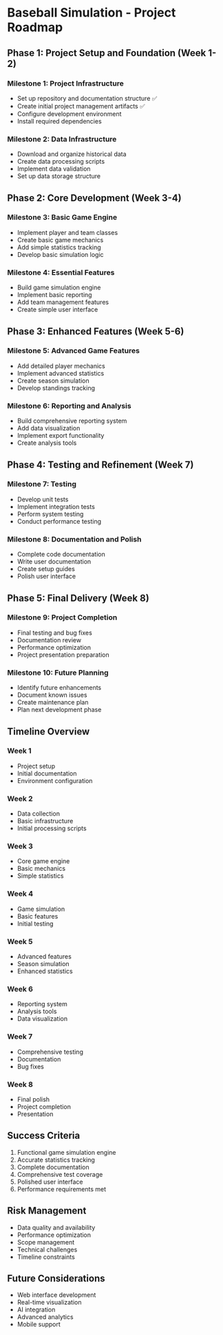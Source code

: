 # Baseball Simulation - Project Roadmap

## Phase 1: Project Setup and Foundation (Week 1-2)

### Milestone 1: Project Infrastructure
- Set up repository and documentation structure ✅
- Create initial project management artifacts ✅
- Configure development environment
- Install required dependencies

### Milestone 2: Data Infrastructure
- Download and organize historical data
- Create data processing scripts
- Implement data validation
- Set up data storage structure

## Phase 2: Core Development (Week 3-4)

### Milestone 3: Basic Game Engine
- Implement player and team classes
- Create basic game mechanics
- Add simple statistics tracking
- Develop basic simulation logic

### Milestone 4: Essential Features
- Build game simulation engine
- Implement basic reporting
- Add team management features
- Create simple user interface

## Phase 3: Enhanced Features (Week 5-6)

### Milestone 5: Advanced Game Features
- Add detailed player mechanics
- Implement advanced statistics
- Create season simulation
- Develop standings tracking

### Milestone 6: Reporting and Analysis
- Build comprehensive reporting system
- Add data visualization
- Implement export functionality
- Create analysis tools

## Phase 4: Testing and Refinement (Week 7)

### Milestone 7: Testing
- Develop unit tests
- Implement integration tests
- Perform system testing
- Conduct performance testing

### Milestone 8: Documentation and Polish
- Complete code documentation
- Write user documentation
- Create setup guides
- Polish user interface

## Phase 5: Final Delivery (Week 8)

### Milestone 9: Project Completion
- Final testing and bug fixes
- Documentation review
- Performance optimization
- Project presentation preparation

### Milestone 10: Future Planning
- Identify future enhancements
- Document known issues
- Create maintenance plan
- Plan next development phase

## Timeline Overview

### Week 1
- Project setup
- Initial documentation
- Environment configuration

### Week 2
- Data collection
- Basic infrastructure
- Initial processing scripts

### Week 3
- Core game engine
- Basic mechanics
- Simple statistics

### Week 4
- Game simulation
- Basic features
- Initial testing

### Week 5
- Advanced features
- Season simulation
- Enhanced statistics

### Week 6
- Reporting system
- Analysis tools
- Data visualization

### Week 7
- Comprehensive testing
- Documentation
- Bug fixes

### Week 8
- Final polish
- Project completion
- Presentation

## Success Criteria
1. Functional game simulation engine
2. Accurate statistics tracking
3. Complete documentation
4. Comprehensive test coverage
5. Polished user interface
6. Performance requirements met

## Risk Management
- Data quality and availability
- Performance optimization
- Scope management
- Technical challenges
- Timeline constraints

## Future Considerations
- Web interface development
- Real-time visualization
- AI integration
- Advanced analytics
- Mobile support 